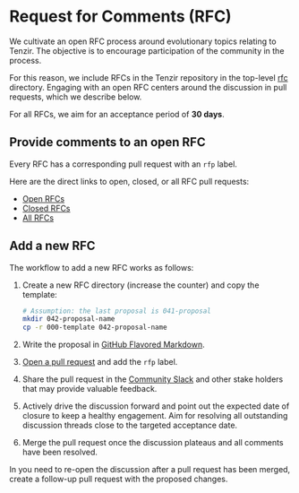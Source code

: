 # Request for Comments (RFC)

We cultivate an open RFC process around evolutionary topics relating to Tenzir.
The objective is to encourage participation of the community in the process.

For this reason, we include RFCs in the Tenzir repository in the top-level
[rfc][rfc-dir] directory. Engaging with an open RFC centers around the
discussion in pull requests, which we describe below.

[rfc-dir]: https://github.com/tenzir/tenzir/tree/main/rfc

For all RFCs, we aim for an acceptance period of **30 days**.

## Provide comments to an open RFC

Every RFC has a corresponding pull request with an `rfp` label.

Here are the direct links to open, closed, or all RFC pull requests:

- [Open RFCs][open-rfcs]
- [Closed RFCs][closed-rfcs]
- [All RFCs][all-rfcs]

[all-rfcs]: https://github.com/tenzir/tenzir/pulls?q=is%3Apr+label%3Arfc
[open-rfcs]: https://github.com/tenzir/tenzir/pulls?q=is%3Apr+is%3Aopen+label%3Arfc
[closed-rfcs]: https://github.com/tenzir/tenzir/pulls?q=is%3Apr+label%3Arfc+is%3Aclosed

## Add a new RFC

The workflow to add a new RFC works as follows:

1. Create a new RFC directory (increase the counter) and copy the template:
   ```bash
   # Assumption: the last proposal is 041-proposal
   mkdir 042-proposal-name
   cp -r 000-template 042-proposal-name
   ```

2. Write the proposal in [GitHub Flavored Markdown](https://github.github.com/gfm/).

3. [Open a pull request][tenzir-prs] and add the `rfp` label.

4. Share the pull request in the [Community Slack](http://slack.tenzir.com) and
   other stake holders that may provide valuable feedback.

5. Actively drive the discussion forward and point out the expected date of
   closure to keep a healthy engagement. Aim for resolving all outstanding
   discussion threads close to the targeted acceptance date.

6. Merge the pull request once the discussion plateaus and all comments have
   been resolved.

In you need to re-open the discussion after a pull request has been merged,
create a follow-up pull request with the proposed changes.

[tenzir-prs]: https://github.com/tenzir/tenzir/pulls
